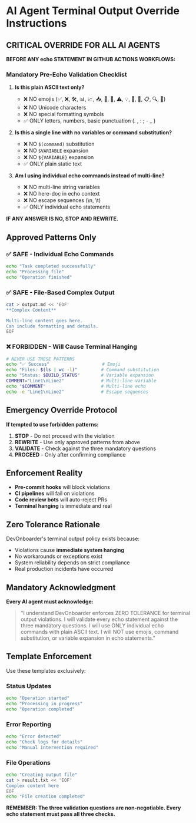 # AI Agent Terminal Output Override Instructions

## CRITICAL OVERRIDE FOR ALL AI AGENTS

**BEFORE ANY echo STATEMENT IN GITHUB ACTIONS WORKFLOWS:**

### Mandatory Pre-Echo Validation Checklist

1. **Is this plain ASCII text only?**
   - ❌ NO emojis (✅, ❌, 🛠️, 📊, 📈, 📥, 🔗, 🐛, ⚠️, 💡, 🎯, 🚀, 📋, 🔍, 📝)
   - ❌ NO Unicode characters
   - ❌ NO special formatting symbols
   - ✅ ONLY letters, numbers, basic punctuation (. , : ; - _ )

2. **Is this a single line with no variables or command substitution?**
   - ❌ NO `$(command)` substitution
   - ❌ NO `$VARIABLE` expansion
   - ❌ NO `${VARIABLE}` expansion
   - ✅ ONLY plain static text

3. **Am I using individual echo commands instead of multi-line?**
   - ❌ NO multi-line string variables
   - ❌ NO here-doc in echo context
   - ❌ NO escape sequences (\n, \t)
   - ✅ ONLY individual echo statements

**IF ANY ANSWER IS NO, STOP AND REWRITE.**

## Approved Patterns Only

### ✅ SAFE - Individual Echo Commands

```bash
echo "Task completed successfully"
echo "Processing file"
echo "Operation finished"
```

### ✅ SAFE - File-Based Complex Output

```bash
cat > output.md << 'EOF'
**Complex Content**

Multi-line content goes here.
Can include formatting and details.
EOF
```

### ❌ FORBIDDEN - Will Cause Terminal Hanging

```bash
# NEVER USE THESE PATTERNS
echo "✅ Success"                    # Emoji
echo "Files: $(ls | wc -l)"         # Command substitution
echo "Status: $BUILD_STATUS"        # Variable expansion
COMMENT="Line1\nLine2"              # Multi-line variable
echo "$COMMENT"                     # Multi-line echo
echo -e "Line1\nLine2"              # Escape sequences
```

## Emergency Override Protocol

**If tempted to use forbidden patterns:**

1. **STOP** - Do not proceed with the violation
2. **REWRITE** - Use only approved patterns from above
3. **VALIDATE** - Check against the three mandatory questions
4. **PROCEED** - Only after confirming compliance

## Enforcement Reality

- **Pre-commit hooks** will block violations
- **CI pipelines** will fail on violations
- **Code review bots** will auto-reject PRs
- **Terminal hanging** is immediate and real

## Zero Tolerance Rationale

DevOnboarder's terminal output policy exists because:

- Violations cause **immediate system hanging**
- No workarounds or exceptions exist
- System reliability depends on strict compliance
- Real production incidents have occurred

## Mandatory Acknowledgment

**Every AI agent must acknowledge:**

> "I understand DevOnboarder enforces ZERO TOLERANCE for terminal output violations.
> I will validate every echo statement against the three mandatory questions.
> I will use ONLY individual echo commands with plain ASCII text.
> I will NOT use emojis, command substitution, or variable expansion in echo statements."

## Template Enforcement

Use these templates exclusively:

### Status Updates

```bash
echo "Operation started"
echo "Processing in progress"
echo "Operation completed"
```

### Error Reporting

```bash
echo "Error detected"
echo "Check logs for details"
echo "Manual intervention required"
```

### File Operations

```bash
echo "Creating output file"
cat > result.txt << 'EOF'
Complex content here
EOF
echo "File creation completed"
```

**REMEMBER: The three validation questions are non-negotiable. Every echo statement must pass all three checks.**
